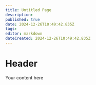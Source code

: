 ```yaml
---
title: Untitled Page
description: 
published: true
date: 2024-12-26T10:49:42.835Z
tags: 
editor: markdown
dateCreated: 2024-12-26T10:49:42.835Z
---
```


# Header
Your content here